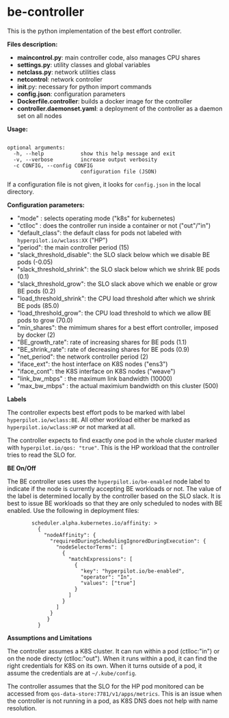 # be-controller
This is the python implementation of the best effort controller. 

**Files description:**

* **maincontrol.py**: main controller code, also manages CPU shares
* **settings.py**: utility classes and global variables
* **netclass.py**: network utilities class
* **netcontrol**: network controller
* __init__.py: necessary for python import commands
* **config.json**: configuration parameters
* **Dockerfile.controller**: builds a docker image for the controller
* **controller.daemonset.yaml**: a deployment of the controller as a daemon set on all nodes

**Usage:**
```usage: maincontrol.py [-h] [-v] [-c CONFIG]

optional arguments:
  -h, --help            show this help message and exit
  -v, --verbose         increase output verbosity
  -c CONFIG, --config CONFIG
                        configuration file (JSON)
```
If a configuration file is not given, it looks for `config.json` in the local directory. 

**Configuration parameters:**

* "mode" : selects operating mode ("k8s" for kubernetes)
* "ctlloc" : does the controller run inside a container or not ("out"/"in")
* "default_class": the default class for pods not labeled with `hyperpilot.io/wclass:XX` ("HP")
* "period": the main controller period (15)
* "slack_threshold_disable": the SLO slack below which we disable BE pods (-0.05)
* "slack_threshold_shrink": the SLO slack below which we shrink BE pods (0.1)
* "slack_threshold_grow": the SLO slack above which we enable or grow BE pods (0.2)
* "load_threshold_shrink": the CPU load threshold after which we shrink BE pods (85.0)
* "load_threshold_grow": the CPU load threshold to which we allow BE pods to grow (70.0)
* "min_shares": the mimimum shares for a best effort controller, imposed by docker (2)
* "BE_growth_rate": rate of increasing shares for BE pods (1.1)
* "BE_shrink_rate": rate of decreasing shares for BE pods (0.9)
* "net_period": the network controller period (2)
* "iface_ext": the host interface on K8S nodes ("ens3")
* "iface_cont": the K8S interface on K8S nodes ("weave")
* "link_bw_mbps" : the maximum link bandwidth (10000)
* "max_bw_mbps" : the actual maximium bandwidth on this cluster (500)

**Labels**

The controller expects best effort pods to be marked with label `hyperpilot.io/wclass:BE`. All other workload either be marked as `hyperpilot.io/wclass:HP` or not marked at all. 

The controller expects to find exactly one pod in the whole cluster marked with `hyperpilot.io/qos: "true"`. This is the HP workload that the controller tries to read the SLO for. 

**BE On/Off**

The BE controller uses uses the `hyperpilot.io/be-enabled` node label to indicate if the node is currently accepting BE workloads or not. The value of the label is determined locally by the controller based on the SLO slack. It is best to issue BE workloads so that they are only scheduled to nodes with BE enabled. Use the following in deployment files: 

```annotations:
        scheduler.alpha.kubernetes.io/affinity: >
          {
            "nodeAffinity": {
              "requiredDuringSchedulingIgnoredDuringExecution": {
                "nodeSelectorTerms": [
                  {
                    "matchExpressions": [
                      {
                        "key": "hyperpilot.io/be-enabled",
                        "operator": "In",
                        "values": ["true"]
                      }
                    ]
                  }
                ]
              }
             }
          }
``` 

**Assumptions and Limitations**

The controller assumes a K8S cluster. It can run within a pod (ctlloc:"in") or on the node directy (ctlloc:"out"). When it runs within a pod, it can find the right credentials for K8S on its own. When it turns outside of a pod, it assume the credentials are at `~/.kube/config`. 

The controller assumes that the SLO for the HP pod monitored can be accessed from `qos-data-store:7781/v1/apps/metrics`. This is an issue when the controller is not running in a pod, as K8S DNS does not help with name resolution. 



